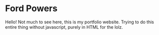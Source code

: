 # Ford Powers
Hello! Not much to see here, this is my portfolio website.
Trying to do this entire thing without javascript, purely in HTML for the lolz.